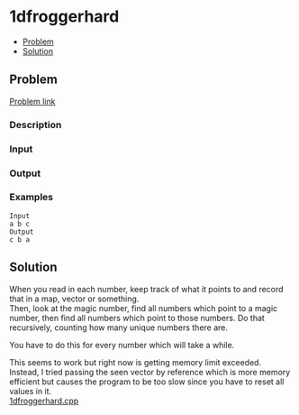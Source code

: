 # 1dfroggerhard
- [Problem](#problem)
- [Solution](#1dfroggerhard.cpp)

## Problem
[Problem link](https://open.kattis.com/problems/1dfroggerhard)

### Description

### Input

### Output

### Examples
```
Input
a b c
Output
c b a
```

## Solution
When you read in each number, keep track of what it points to and record that in a map, vector or something.  
Then, look at the magic number, find all numbers which point to a magic number, then find all numbers which point to those numbers. Do that recursively, counting how many unique numbers there are.  

You have to do this for every number which will take a while.  

This seems to work but right now is getting memory limit exceeded.  
Instead, I tried passing the seen vector by reference which is more memory efficient but causes the program to be too slow since you have to reset all values in it.  
[1dfroggerhard.cpp](./1dfroggerhard.cpp)
